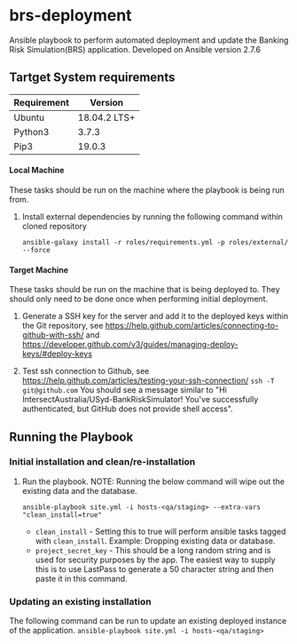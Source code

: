 # brs-deployment

Ansible playbook to perform automated deployment and update the Banking Risk Simulation(BRS) application.
Developed on Ansible version 2.7.6

## Tartget System requirements

| Requirement  | Version |
| ------------- | ------------- |
| Ubuntu  | 18.04.2 LTS+  |
| Python3  | 3.7.3  |
| Pip3     |  19.0.3 |


#### Local Machine
These tasks should be run on the machine where the playbook is being run from.

1. Install external dependencies by running the following command within cloned repository

    ```ansible-galaxy install -r roles/requirements.yml -p roles/external/ --force```

#### Target Machine
These tasks should be run on the machine that is being deployed to. They should only need to be done once when performing initial deployment.

1. Generate a SSH key for the server and add it to the deployed keys within the Git repository, see https://help.github.com/articles/connecting-to-github-with-ssh/ and https://developer.github.com/v3/guides/managing-deploy-keys/#deploy-keys

2. Test ssh connection to Github, see https://help.github.com/articles/testing-your-ssh-connection/
   ```ssh -T git@github.com```
   You should see a message similar to "Hi IntersectAustralia/USyd-BankRiskSimulator! You've successfully authenticated, but GitHub does not provide shell access".

## Running the Playbook

### Initial installation and clean/re-installation

   1. Run the playbook.
      NOTE: Running the below command will wipe out the existing data and the database.

      ```ansible-playbook site.yml -i hosts-<qa/staging> --extra-vars "clean_install=true"```

      * `clean_install` - Setting this to true will perform ansible tasks tagged with `clean_install`. Example: Dropping existing data or database.
      * `project_secret_key` - This should be a long random string and is used for security purposes by the app. The easiest way to supply this is to use LastPass to generate a 50 character string and then paste it in this command.

### Updating an existing installation

   The following command can be run to update an existing deployed instance of the application.
   ```ansible-playbook site.yml -i hosts-<qa/staging>```
